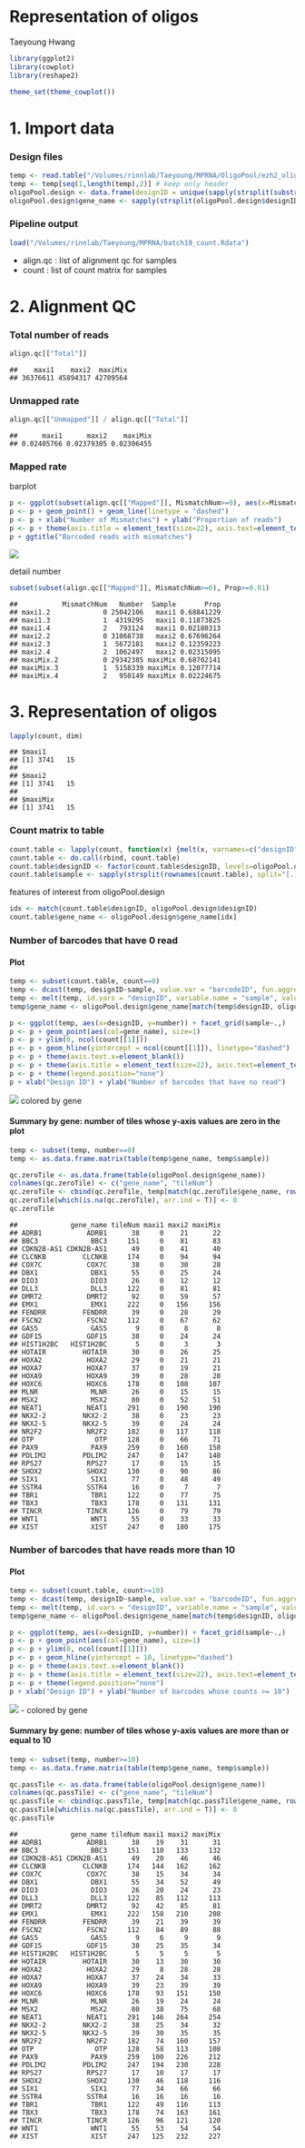 Representation of oligos
================
Taeyoung Hwang

``` r
library(ggplot2)
library(cowplot)
library(reshape2)
```

``` r
theme_set(theme_cowplot())
```

# 1\. Import data

### Design files

``` r
temp <- read.table("/Volumes/rinnlab/Taeyoung/MPRNA/OligoPool/ezh2_oligoPool2.fasta", header=F, sep="\n", stringsAsFactors = F)[,1]
temp <- temp[seq(1,length(temp),2)] # keep only header
oligoPool.design <- data.frame(designID = unique(sapply(strsplit(substr(temp,2,100), split="_"), "[[", 1)), stringsAsFactors = F) # keep only designID
oligoPool.design$gene_name <- sapply(strsplit(oligoPool.design$designID, split=":"), "[[", 1)
```

### Pipeline output

``` r
load("/Volumes/rinnlab/Taeyoung/MPRNA/batch19_count.Rdata")
```

  - align.qc : list of alignment qc for samples
  - count : list of count matrix for samples

# 2\. Alignment QC

### Total number of reads

``` r
align.qc[["Total"]]
```

    ##    maxi1    maxi2  maxiMix 
    ## 36376611 45894317 42709564

### Unmapped rate

``` r
align.qc[["Unmapped"]] / align.qc[["Total"]]
```

    ##      maxi1      maxi2    maxiMix 
    ## 0.02405766 0.02379305 0.02306455

### Mapped rate

barplot

``` r
p <- ggplot(subset(align.qc[["Mapped"]], MismatchNum>=0), aes(x=MismatchNum, y=Prop)) + facet_grid(.~Sample)
p <- p + geom_point() + geom_line(linetype = "dashed")
p <- p + xlab("Number of Mismatches") + ylab("Proportion of reads")
p <- p + theme(axis.title = element_text(size=22), axis.text=element_text(size=18))
p + ggtitle("Barcoded reads with mismatches")
```

![](representation_files/figure-gfm/unnamed-chunk-7-1.png)<!-- -->

detail number

``` r
subset(subset(align.qc[["Mapped"]], MismatchNum>=0), Prop>=0.01)
```

    ##           MismatchNum   Number  Sample       Prop
    ## maxi1.2             0 25042106   maxi1 0.68841229
    ## maxi1.3             1  4319295   maxi1 0.11873825
    ## maxi1.4             2   793124   maxi1 0.02180313
    ## maxi2.2             0 31068738   maxi2 0.67696264
    ## maxi2.3             1  5672181   maxi2 0.12359223
    ## maxi2.4             2  1062497   maxi2 0.02315095
    ## maxiMix.2           0 29342385 maxiMix 0.68702141
    ## maxiMix.3           1  5158339 maxiMix 0.12077714
    ## maxiMix.4           2   950149 maxiMix 0.02224675

# 3\. Representation of oligos

``` r
lapply(count, dim)
```

    ## $maxi1
    ## [1] 3741   15
    ## 
    ## $maxi2
    ## [1] 3741   15
    ## 
    ## $maxiMix
    ## [1] 3741   15

### Count matrix to table

``` r
count.table <- lapply(count, function(x) {melt(x, varnames=c("designID", "barcodeID"), value.name="count")})
count.table <- do.call(rbind, count.table)
count.table$designID <- factor(count.table$designID, levels=oligoPool.design$designID)
count.table$sample <- sapply(strsplit(rownames(count.table), split="[.]"), "[[", 1)
```

features of interest from oligoPool.design

``` r
idx <- match(count.table$designID, oligoPool.design$designID)
count.table$gene_name <- oligoPool.design$gene_name[idx]
```

### Number of barcodes that have 0 read

#### Plot

``` r
temp <- subset(count.table, count==0)
temp <- dcast(temp, designID~sample, value.var = "barcodeID", fun.aggregate = length)
temp <- melt(temp, id.vars = "designID", variable.name = "sample", value.name="number")
temp$gene_name <- oligoPool.design$gene_name[match(temp$designID, oligoPool.design$designID)]

p <- ggplot(temp, aes(x=designID, y=number)) + facet_grid(sample~.,)
p <- p + geom_point(aes(col=gene_name), size=1)
p <- p + ylim(0, ncol(count[[1]]))
p <- p + geom_hline(yintercept = ncol(count[[1]]), linetype="dashed")
p <- p + theme(axis.text.x=element_blank())
p <- p + theme(axis.title = element_text(size=22), axis.text=element_text(size=18))
p <- p + theme(legend.position="none")
p + xlab("Design ID") + ylab("Number of barcodes that have no read")
```

![](representation_files/figure-gfm/unnamed-chunk-12-1.png)<!-- -->
colored by
gene

#### Summary by gene: number of tiles whose y-axis values are zero in the plot

``` r
temp <- subset(temp, number==0)
temp <- as.data.frame.matrix(table(temp$gene_name, temp$sample))

qc.zeroTile <- as.data.frame(table(oligoPool.design$gene_name))
colnames(qc.zeroTile) <- c("gene_name", "tileNum")
qc.zeroTile <- cbind(qc.zeroTile, temp[match(qc.zeroTile$gene_name, rownames(temp)),])
qc.zeroTile[which(is.na(qc.zeroTile), arr.ind = T)] <- 0
qc.zeroTile
```

    ##             gene_name tileNum maxi1 maxi2 maxiMix
    ## ADRB1           ADRB1      38     0    21      22
    ## BBC3             BBC3     151     0    81      83
    ## CDKN2B-AS1 CDKN2B-AS1      49     0    41      40
    ## CLCNKB         CLCNKB     174     0    94      94
    ## COX7C           COX7C      38     0    30      28
    ## DBX1             DBX1      55     0    25      24
    ## DIO3             DIO3      26     0    12      12
    ## DLL3             DLL3     122     0    81      81
    ## DMRT2           DMRT2      92     0    59      57
    ## EMX1             EMX1     222     0   156     156
    ## FENDRR         FENDRR      39     0    28      29
    ## FSCN2           FSCN2     112     0    67      62
    ## GAS5             GAS5       9     0     8       8
    ## GDF15           GDF15      38     0    24      24
    ## HIST1H2BC   HIST1H2BC       5     0     3       3
    ## HOTAIR         HOTAIR      30     0    26      25
    ## HOXA2           HOXA2      29     0    21      21
    ## HOXA7           HOXA7      37     0    19      21
    ## HOXA9           HOXA9      39     0    28      28
    ## HOXC6           HOXC6     178     0   108     107
    ## MLNR             MLNR      26     0    15      15
    ## MSX2             MSX2      80     0    52      51
    ## NEAT1           NEAT1     291     0   190     190
    ## NKX2-2         NKX2-2      38     0    23      23
    ## NKX2-5         NKX2-5      39     0    24      24
    ## NR2F2           NR2F2     182     0   117     118
    ## OTP               OTP     128     0    66      71
    ## PAX9             PAX9     259     0   160     158
    ## PDLIM2         PDLIM2     247     0   147     148
    ## RPS27           RPS27      17     0    15      15
    ## SHOX2           SHOX2     130     0    90      86
    ## SIX1             SIX1      77     0    48      49
    ## SSTR4           SSTR4      16     0     7       7
    ## TBR1             TBR1     122     0    77      75
    ## TBX3             TBX3     178     0   131     131
    ## TINCR           TINCR     126     0    79      79
    ## WNT1             WNT1      55     0    33      33
    ## XIST             XIST     247     0   180     175

### Number of barcodes that have reads more than 10

#### Plot

``` r
temp <- subset(count.table, count>=10)
temp <- dcast(temp, designID~sample, value.var = "barcodeID", fun.aggregate = length)
temp <- melt(temp, id.vars = "designID", variable.name = "sample", value.name="number")
temp$gene_name <- oligoPool.design$gene_name[match(temp$designID, oligoPool.design$designID)]

p <- ggplot(temp, aes(x=designID, y=number)) + facet_grid(sample~.,)
p <- p + geom_point(aes(col=gene_name), size=1)
p <- p + ylim(0, ncol(count[[1]]))
p <- p + geom_hline(yintercept = 10, linetype="dashed")
p <- p + theme(axis.text.x=element_blank())
p <- p + theme(axis.title = element_text(size=22), axis.text=element_text(size=18))
p <- p + theme(legend.position="none")
p + xlab("Design ID") + ylab("Number of barcodes whose counts >= 10")
```

![](representation_files/figure-gfm/unnamed-chunk-14-1.png)<!-- --> -
colored by
gene

#### Summary by gene: number of tiles whose y-axis values are more than or equal to 10

``` r
temp <- subset(temp, number>=10)
temp <- as.data.frame.matrix(table(temp$gene_name, temp$sample))

qc.passTile <- as.data.frame(table(oligoPool.design$gene_name))
colnames(qc.passTile) <- c("gene_name", "tileNum")
qc.passTile <- cbind(qc.passTile, temp[match(qc.passTile$gene_name, rownames(temp)),])
qc.passTile[which(is.na(qc.passTile), arr.ind = T)] <- 0
qc.passTile
```

    ##             gene_name tileNum maxi1 maxi2 maxiMix
    ## ADRB1           ADRB1      38    19    31      31
    ## BBC3             BBC3     151   110   133     132
    ## CDKN2B-AS1 CDKN2B-AS1      49    20    46      46
    ## CLCNKB         CLCNKB     174   144   162     162
    ## COX7C           COX7C      38    15    34      34
    ## DBX1             DBX1      55    34    52      49
    ## DIO3             DIO3      26    20    24      23
    ## DLL3             DLL3     122    85   112     113
    ## DMRT2           DMRT2      92    42    85      81
    ## EMX1             EMX1     222   158   210     208
    ## FENDRR         FENDRR      39    21    39      39
    ## FSCN2           FSCN2     112    84    89      88
    ## GAS5             GAS5       9     6     9       9
    ## GDF15           GDF15      38    25    35      34
    ## HIST1H2BC   HIST1H2BC       5     5     5       5
    ## HOTAIR         HOTAIR      30    13    30      30
    ## HOXA2           HOXA2      29     8    28      28
    ## HOXA7           HOXA7      37    24    34      33
    ## HOXA9           HOXA9      39    23    39      39
    ## HOXC6           HOXC6     178    93   151     150
    ## MLNR             MLNR      26    19    24      24
    ## MSX2             MSX2      80    38    75      68
    ## NEAT1           NEAT1     291   146   264     254
    ## NKX2-2         NKX2-2      38    25    34      32
    ## NKX2-5         NKX2-5      39    30    35      35
    ## NR2F2           NR2F2     182    74   160     157
    ## OTP               OTP     128    58   113     108
    ## PAX9             PAX9     259   100   226     212
    ## PDLIM2         PDLIM2     247   194   230     228
    ## RPS27           RPS27      17    10    17      17
    ## SHOX2           SHOX2     130    46   118     116
    ## SIX1             SIX1      77    34    66      66
    ## SSTR4           SSTR4      16    16    16      16
    ## TBR1             TBR1     122    49   116     113
    ## TBX3             TBX3     178    74   163     161
    ## TINCR           TINCR     126    96   121     120
    ## WNT1             WNT1      55    53    54      54
    ## XIST             XIST     247   125   232     227
